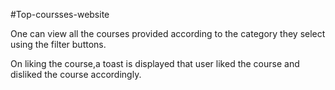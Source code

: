 #Top-coursses-website

One can view all the courses provided according to the category they select using the filter buttons.

On liking the course,a toast is displayed that user liked the course and disliked the course accordingly.
